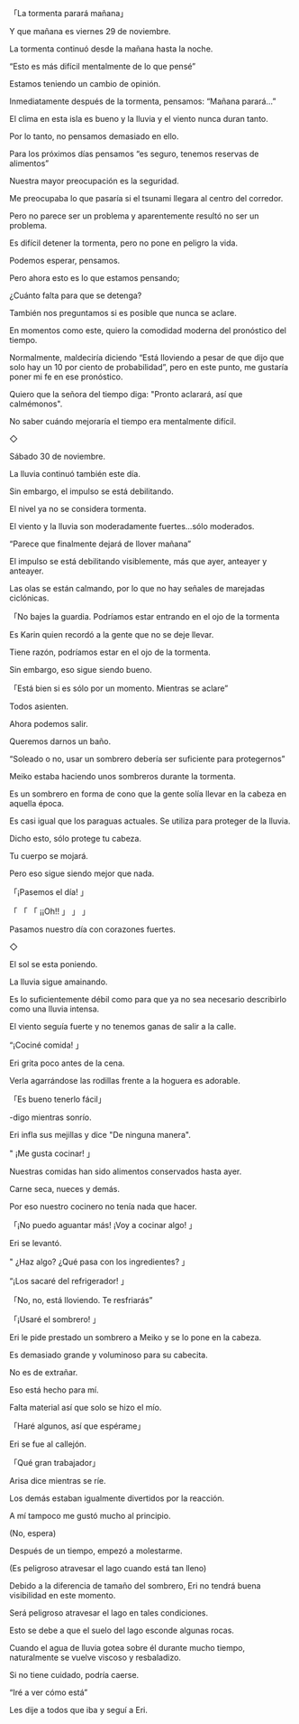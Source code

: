 
「La tormenta parará mañana」

Y que mañana es viernes 29 de noviembre.

La tormenta continuó desde la mañana hasta la noche.

“Esto es más difícil mentalmente de lo que pensé”

Estamos teniendo un cambio de opinión.

Inmediatamente después de la tormenta, pensamos: “Mañana parará…”

El clima en esta isla es bueno y la lluvia y el viento nunca duran tanto.

Por lo tanto, no pensamos demasiado en ello.

Para los próximos días pensamos “es seguro, tenemos reservas de alimentos”

Nuestra mayor preocupación es la seguridad.

Me preocupaba lo que pasaría si el tsunami llegara al centro del corredor.

Pero no parece ser un problema y aparentemente resultó no ser un problema.

Es difícil detener la tormenta, pero no pone en peligro la vida.

Podemos esperar, pensamos.

Pero ahora esto es lo que estamos pensando;

¿Cuánto falta para que se detenga?

También nos preguntamos si es posible que nunca se aclare.

En momentos como este, quiero la comodidad moderna del pronóstico del tiempo.

Normalmente, maldeciría diciendo “Está lloviendo a pesar de que dijo que solo hay un 10 por ciento de probabilidad”, pero en este punto, me gustaría poner mi fe en ese pronóstico.

Quiero que la señora del tiempo diga: "Pronto aclarará, así que calmémonos".

No saber cuándo mejoraría el tiempo era mentalmente difícil.

◇

Sábado 30 de noviembre.

La lluvia continuó también este día.

Sin embargo, el impulso se está debilitando.

El nivel ya no se considera tormenta.

El viento y la lluvia son moderadamente fuertes…sólo moderados.

“Parece que finalmente dejará de llover mañana”

El impulso se está debilitando visiblemente, más que ayer, anteayer y anteayer.

Las olas se están calmando, por lo que no hay señales de marejadas ciclónicas.

「No bajes la guardia. Podríamos estar entrando en el ojo de la tormenta

Es Karin quien recordó a la gente que no se deje llevar.

Tiene razón, podríamos estar en el ojo de la tormenta.

Sin embargo, eso sigue siendo bueno.

「Está bien si es sólo por un momento. Mientras se aclare”

Todos asienten.

Ahora podemos salir.

Queremos darnos un baño.

“Soleado o no, usar un sombrero debería ser suficiente para protegernos”

Meiko estaba haciendo unos sombreros durante la tormenta.

Es un sombrero en forma de cono que la gente solía llevar en la cabeza en aquella época.

Es casi igual que los paraguas actuales. Se utiliza para proteger de la lluvia.

Dicho esto, sólo protege tu cabeza.

Tu cuerpo se mojará.

Pero eso sigue siendo mejor que nada.

「¡Pasemos el día! 」

「 「 「 ¡¡Oh!! 」 」 」

Pasamos nuestro día con corazones fuertes.

◇

El sol se esta poniendo.

La lluvia sigue amainando.

Es lo suficientemente débil como para que ya no sea necesario describirlo como una lluvia intensa.

El viento seguía fuerte y no tenemos ganas de salir a la calle.

“¡Cociné comida! 」

Eri grita poco antes de la cena.

Verla agarrándose las rodillas frente a la hoguera es adorable.

「Es bueno tenerlo fácil」

-digo mientras sonrío.

Eri infla sus mejillas y dice "De ninguna manera".

" ¡Me gusta cocinar! 」

Nuestras comidas han sido alimentos conservados hasta ayer.

Carne seca, nueces y demás.

Por eso nuestro cocinero no tenía nada que hacer.

「¡No puedo aguantar más! ¡Voy a cocinar algo! 」

Eri se levantó.

" ¿Haz algo? ¿Qué pasa con los ingredientes? 」

“¡Los sacaré del refrigerador! 」

「No, no, está lloviendo. Te resfriarás”

「¡Usaré el sombrero! 」

Eri le pide prestado un sombrero a Meiko y se lo pone en la cabeza.

Es demasiado grande y voluminoso para su cabecita.

No es de extrañar.

Eso está hecho para mí.

Falta material así que solo se hizo el mío.

「Haré algunos, así que espérame」

Eri se fue al callejón.

「Qué gran trabajador」

Arisa dice mientras se ríe.

Los demás estaban igualmente divertidos por la reacción.

A mí tampoco me gustó mucho al principio.

(No, espera)

Después de un tiempo, empezó a molestarme.

(Es peligroso atravesar el lago cuando está tan lleno)

Debido a la diferencia de tamaño del sombrero, Eri no tendrá buena visibilidad en este momento.

Será peligroso atravesar el lago en tales condiciones.

Esto se debe a que el suelo del lago esconde algunas rocas.

Cuando el agua de lluvia gotea sobre él durante mucho tiempo, naturalmente se vuelve viscoso y resbaladizo.

Si no tiene cuidado, podría caerse.

“Iré a ver cómo está”

Les dije a todos que iba y seguí a Eri.